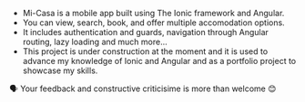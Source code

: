 * Mi-Casa is a mobile app built using The Ionic framework and Angular.
* You can view, search, book, and offer multiple accomodation options.
* It includes authentication and guards, navigation through Angular routing, lazy loading and much more...
* This project is under construction at the moment and it is used to advance my knowledge of Ionic and Angular and as a portfolio project to showcase my skills.

🗣️ Your feedback and constructive criticisime is more than welcome 😊
